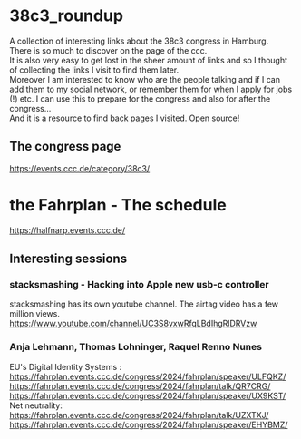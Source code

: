 # 38c3_roundup
A collection of interesting links about the 38c3 congress in Hamburg.  
There is so much to discover on the page of the ccc.  
It is also very easy to get lost in the sheer amount of links and so I thought of collecting the links I visit to find them later.  
Moreover I am interested to know who are the people talking and if I can add them to my social network, or remember them for when I apply for jobs (!) etc. 
I can use this to prepare for the congress and also for after the congress...   
And it is a resource to find back pages I visited. Open source!


## The congress page
https://events.ccc.de/category/38c3/  

# the Fahrplan - The schedule
https://halfnarp.events.ccc.de/

## Interesting sessions

### stacksmashing - Hacking into Apple new usb-c controller
stacksmashing has its own youtube channel. The airtag video has a few million views.  
https://www.youtube.com/channel/UC3S8vxwRfqLBdIhgRlDRVzw

### Anja Lehmann, Thomas Lohninger, Raquel Renno Nunes 
EU's Digital Identity Systems :  
https://fahrplan.events.ccc.de/congress/2024/fahrplan/speaker/ULFQKZ/  
https://fahrplan.events.ccc.de/congress/2024/fahrplan/talk/QR7CRG/  
https://fahrplan.events.ccc.de/congress/2024/fahrplan/speaker/UX9KST/
Net neutrality:  
https://fahrplan.events.ccc.de/congress/2024/fahrplan/talk/UZXTXJ/
https://fahrplan.events.ccc.de/congress/2024/fahrplan/speaker/EHYBMZ/

